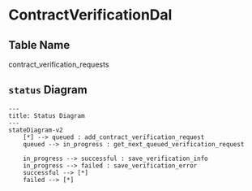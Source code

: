 # ContractVerificationDal

## Table Name

contract_verification_requests


## `status` Diagram


```mermaid
---
title: Status Diagram
---
stateDiagram-v2
    [*] --> queued : add_contract_verification_request
    queued --> in_progress : get_next_queued_verification_request

    in_progress --> successful : save_verification_info
    in_progress --> failed : save_verification_error
    successful --> [*]
    failed --> [*]
```